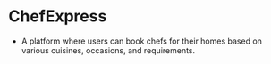 # ChefExpress

- A platform where users can book chefs for their homes based on various cuisines, occasions, and requirements.
